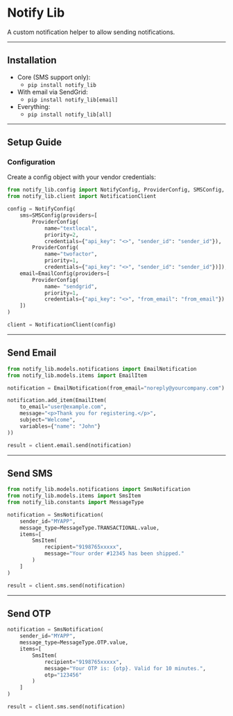 # Notify Lib

A custom notification helper to allow sending notifications.

---

## Installation

- Core (SMS support only):
  - `pip install notify_lib`
- With email via SendGrid:
  - `pip install notify_lib[email]`
- Everything:
  - `pip install notify_lib[all]`

---

## Setup Guide

### Configuration

Create a config object with your vendor credentials:

```python
from notify_lib.config import NotifyConfig, ProviderConfig, SMSConfig, EmailConfig
from notify_lib.client import NotificationClient

config = NotifyConfig(
    sms=SMSConfig(providers=[
        ProviderConfig(
            name="textlocal",
            priority=2,
            credentials={"api_key": "<>", "sender_id": "sender_id"}),
        ProviderConfig(
            name="twofactor",
            priority=1,
            credentials={"api_key": "<>", "sender_id": "sender_id"})]),
    email=EmailConfig(providers=[
        ProviderConfig(
            name= "sendgrid",
            priority=1,
            credentials={"api_key": "<>", "from_email": "from_email"})
    ])
)

client = NotificationClient(config)

```

---

## Send Email

```python
from notify_lib.models.notifications import EmailNotification
from notify_lib.models.items import EmailItem

notification = EmailNotification(from_email="noreply@yourcompany.com")

notification.add_item(EmailItem(
    to_email="user@example.com",
    message="<p>Thank you for registering.</p>",
    subject="Welcome",  
    variables={"name": "John"}
))

result = client.email.send(notification)
```

---

## Send SMS

```python
from notify_lib.models.notifications import SmsNotification
from notify_lib.models.items import SmsItem
from notify_lib.constants import MessageType

notification = SmsNotification(
    sender_id="MYAPP",
    message_type=MessageType.TRANSACTIONAL.value,
    items=[
        SmsItem(
            recipient="9198765xxxxx",
            message="Your order #12345 has been shipped."
        )
    ]
)

result = client.sms.send(notification)
```

---

## Send OTP

```python
notification = SmsNotification(
    sender_id="MYAPP",
    message_type=MessageType.OTP.value,
    items=[
        SmsItem(
            recipient="9198765xxxxx",
            message="Your OTP is: {otp}. Valid for 10 minutes.",
            otp="123456"
        )
    ]
)

result = client.sms.send(notification)
```
